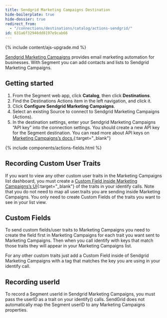 ```yaml
---
title: Sendgrid Marketing Campaigns Destination
hide-boilerplate: true
hide-dossier: true
redirect_from:
  - "/connections/destinations/catalog/actions-sendgrid/"
id: 631a6f32946dd8197e9cab66
---
```



{% include content/ajs-upgrade.md %}

[Sendgrid Marketing Campaigns](https://sendgrid.com/solutions/email-marketing/) provides email marketing automation for businesses. With Segment you can add contacts and lists to Sendgrid Marketing Campaigns.

## Getting started

1. From the Segment web app, click **Catalog**, then click **Destinations**.
2. Find the Destinations Actions item in the left navigation, and click it.
3. Click **Configure Sendgrid Marketing Campaigns**.
4. Select an existing Source to connect to Sendgrid Marketing Campaigns (Actions).
5. In the destination settings, enter your Sendgrid Marketing Campaigns “API key” into the connection settings. You should create a new API key for the Segment destination. You can read more about API keys on [Marketing Campaigns’s docs.](https://docs.sendgrid.com/ui/account-and-settings/api-keys){:target="_blank"}


{% include components/actions-fields.html %}


## Recording Custom User Traits
If you want to view any other custom user traits in the Marketing Campaigns list dashboard, you must create a [Custom Field inside Marketing Campaigns’s UI](https://docs.sendgrid.com/ui/managing-contacts/custom-fields#creating-custom-fields){:target="_blank"} of the traits in your identify calls. Note that you do not need to map all user.traits you are sending inside Marketing Campaigns. You only need to create Custom Fields of the traits you want to see in your list view.

## Custom Fields
To send custom fields/user traits to Marketing Campaigns you need to create the field first in Marketing Campaigns for each trait you want sent to Marketing Campaigns. Then when you call identify with keys that match those traits they will appear in your Marketing Campaigns list.

For any other custom traits just add a Custom Field inside of Sendgrid Marketing Campaigns with a tag that matches the key you are using in your identify call.


## Recording userId
To record a Segment userId in Sendgrid Marketing Campaigns, you must pass the userID as a trait on your identify() calls. SendGrid does not automatically map the Segment userID to any Marketing Campaigns properties.
